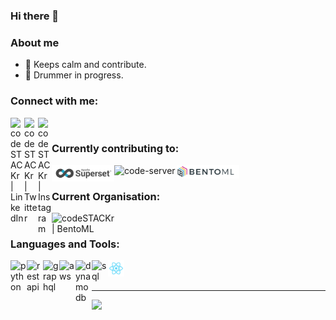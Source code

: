 ### Hi there 👋

### About me

- 🔭 Keeps calm and contribute.
- 🌱 Drummer in progress.

### Connect with me:
[<img align="left" alt="codeSTACKr | LinkedIn" width="22px" src="https://cdn.jsdelivr.net/npm/simple-icons@v3/icons/linkedin.svg" />][linkedin]
[<img align="left" alt="codeSTACKr | Twitter" width="22px" src="https://cdn.jsdelivr.net/npm/simple-icons@v3/icons/twitter.svg" />][twitter]
[<img align="left" alt="codeSTACKr | Instagram" width="22px" src="https://cdn.jsdelivr.net/npm/simple-icons@v3/icons/instagram.svg" />][instagram]

<br />

### Currently contributing to:
[<img align="left" alt="superset" title="Superset" width="100px" src="https://raw.githubusercontent.com/apache/incubator-superset/master/superset-frontend/branding/superset-logo-horiz-apache.png" />][Apache SuperSet]
[<img align="left" alt="code-server" title="Code Server" width="100px" height="20px" src="https://raw.githubusercontent.com/cdr/code-server/v3.8.0/doc/assets/screenshot.png" />][Code Server]
[<img align="left" alt="codeSTACKr | BentoML" width="100px" src="https://raw.githubusercontent.com/bentoml/BentoML/master/docs/source/_static/img/bentoml-readme-header.jpeg" />][BentoML]

<br />

### Current Organisation:
[<img align="left" alt="codeSTACKr | BentoML" width="100px" src="https://wipadika.com/wp-content/uploads/2020/08/Artboard-3@2x.png" />][Wipadika]

<br />

### Languages and Tools:

[<img align="left" alt="python" title="python" width="26px" src="https://img.icons8.com/nolan/64/python.png" />][python]
[<img align="left" alt="rest api" title="rest apis" width="26px" src="https://img.icons8.com/wired/64/000000/api-settings.png" />][api]
[<img align="left" alt="graphql" title="graphql" width="26px" src="https://img.icons8.com/color/48/000000/graphql.png" />][graphql]
[<img align="left" alt="aws" title="aws" width="26px" src="https://img.icons8.com/color/48/000000/amazon-web-services.png" />][aws]
[<img align="left" alt="dynamodb" title="dynamodb" width="26px" src="https://img.icons8.com/fluent/48/000000/database.png"/>][dynamodb]
[<img align="left" alt="sql" title="mysql" width="26px" src="https://img.icons8.com/dusk/64/000000/database.png"/>][sql]
[<img align="left" alt="react" title="react" width="26px" src="https://raw.githubusercontent.com/github/explore/80688e429a7d4ef2fca1e82350fe8e3517d3494d/topics/react/react.png" />][react]


<br />
<br />

---

<img align="left" src="https://github-readme-stats.vercel.app/api?username=mayurnewase&show_icons=true&hide_border=true" />


[python]: https://www.python.org/
[api]: https://en.wikipedia.org/wiki/API
[graphql]: https://graphql.org/
[aws]: https://aws.amazon.com/
[dynamodb]: https://aws.amazon.com/dynamodb
[sql]: https://www.mysql.com/
[react]: https://reactjs.org/
[Wipadika]: https://wipadika.com/
[Apache SuperSet]: https://github.com/apache/incubator-superset
[Code Server]: https://github.com/cdr/code-server
[BentoML]: https://github.com/bentoml/BentoML
[linkedin]: https://www.linkedin.com/in/mayur-newase
[twitter]: https://twitter.com/MayurNewase
[instagram]: https://www.instagram.com/mayur_newase
